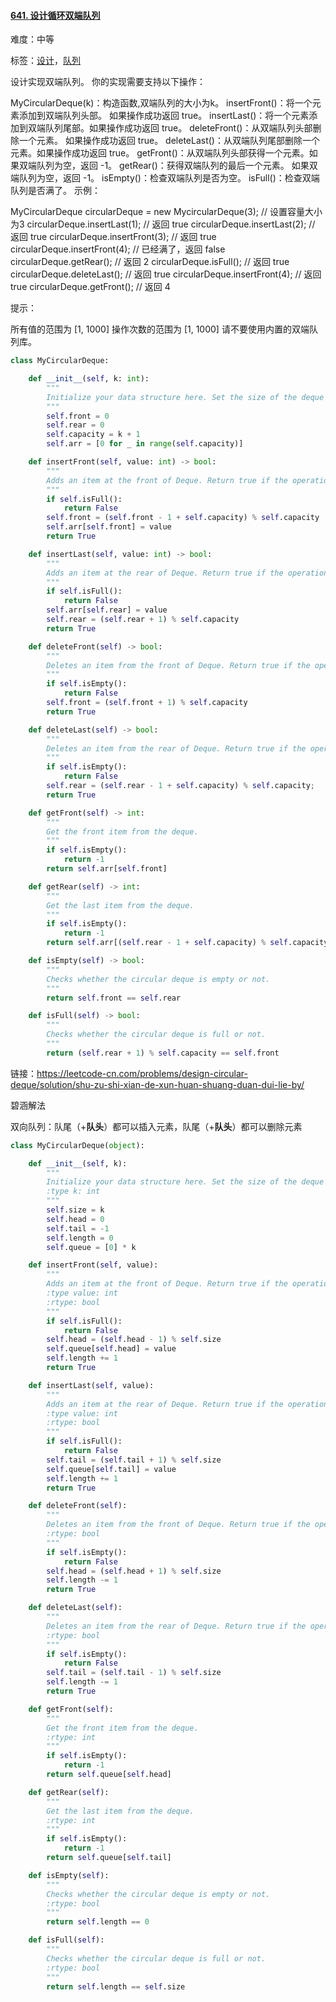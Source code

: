 #### [641. 设计循环双端队列](https://leetcode-cn.com/problems/design-circular-deque/)

难度：中等

标签：[设计](../原理/设计.md)，[队列](../原理/队列.md)

设计实现双端队列。
你的实现需要支持以下操作：

MyCircularDeque(k)：构造函数,双端队列的大小为k。
insertFront()：将一个元素添加到双端队列头部。 如果操作成功返回 true。
insertLast()：将一个元素添加到双端队列尾部。如果操作成功返回 true。
deleteFront()：从双端队列头部删除一个元素。 如果操作成功返回 true。
deleteLast()：从双端队列尾部删除一个元素。如果操作成功返回 true。
getFront()：从双端队列头部获得一个元素。如果双端队列为空，返回 -1。
getRear()：获得双端队列的最后一个元素。 如果双端队列为空，返回 -1。
isEmpty()：检查双端队列是否为空。
isFull()：检查双端队列是否满了。
示例：

MyCircularDeque circularDeque = new MycircularDeque(3); // 设置容量大小为3
circularDeque.insertLast(1);			        // 返回 true
circularDeque.insertLast(2);			        // 返回 true
circularDeque.insertFront(3);			        // 返回 true
circularDeque.insertFront(4);			        // 已经满了，返回 false
circularDeque.getRear();  				// 返回 2
circularDeque.isFull();				        // 返回 true
circularDeque.deleteLast();			        // 返回 true
circularDeque.insertFront(4);			        // 返回 true
circularDeque.getFront();				// 返回 4

 

提示：

所有值的范围为 [1, 1000]
操作次数的范围为 [1, 1000]
请不要使用内置的双端队列库。

```python
class MyCircularDeque:

    def __init__(self, k: int):
        """
        Initialize your data structure here. Set the size of the deque to be k.
        """
        self.front = 0
        self.rear = 0
        self.capacity = k + 1
        self.arr = [0 for _ in range(self.capacity)]

    def insertFront(self, value: int) -> bool:
        """
        Adds an item at the front of Deque. Return true if the operation is successful.
        """
        if self.isFull():
            return False
        self.front = (self.front - 1 + self.capacity) % self.capacity
        self.arr[self.front] = value
        return True

    def insertLast(self, value: int) -> bool:
        """
        Adds an item at the rear of Deque. Return true if the operation is successful.
        """
        if self.isFull():
            return False
        self.arr[self.rear] = value
        self.rear = (self.rear + 1) % self.capacity
        return True

    def deleteFront(self) -> bool:
        """
        Deletes an item from the front of Deque. Return true if the operation is successful.
        """
        if self.isEmpty():
            return False
        self.front = (self.front + 1) % self.capacity
        return True

    def deleteLast(self) -> bool:
        """
        Deletes an item from the rear of Deque. Return true if the operation is successful.
        """
        if self.isEmpty():
            return False
        self.rear = (self.rear - 1 + self.capacity) % self.capacity;
        return True

    def getFront(self) -> int:
        """
        Get the front item from the deque.
        """
        if self.isEmpty():
            return -1
        return self.arr[self.front]

    def getRear(self) -> int:
        """
        Get the last item from the deque.
        """
        if self.isEmpty():
            return -1
        return self.arr[(self.rear - 1 + self.capacity) % self.capacity]

    def isEmpty(self) -> bool:
        """
        Checks whether the circular deque is empty or not.
        """
        return self.front == self.rear

    def isFull(self) -> bool:
        """
        Checks whether the circular deque is full or not.
        """
        return (self.rear + 1) % self.capacity == self.front
```

链接：https://leetcode-cn.com/problems/design-circular-deque/solution/shu-zu-shi-xian-de-xun-huan-shuang-duan-dui-lie-by/

碧涵解法

双向队列：队尾（+**队头**）都可以插入元素，队尾（+**队头**）都可以删除元素

```python
class MyCircularDeque(object):

    def __init__(self, k):
        """
        Initialize your data structure here. Set the size of the deque to be k.
        :type k: int
        """
        self.size = k
        self.head = 0
        self.tail = -1
        self.length = 0
        self.queue = [0] * k        

    def insertFront(self, value):
        """
        Adds an item at the front of Deque. Return true if the operation is successful.
        :type value: int
        :rtype: bool
        """
        if self.isFull():
            return False
        self.head = (self.head - 1) % self.size
        self.queue[self.head] = value
        self.length += 1
        return True

    def insertLast(self, value):
        """
        Adds an item at the rear of Deque. Return true if the operation is successful.
        :type value: int
        :rtype: bool
        """
        if self.isFull():
            return False
        self.tail = (self.tail + 1) % self.size
        self.queue[self.tail] = value
        self.length += 1
        return True        

    def deleteFront(self):
        """
        Deletes an item from the front of Deque. Return true if the operation is successful.
        :rtype: bool
        """
        if self.isEmpty():
            return False
        self.head = (self.head + 1) % self.size
        self.length -= 1
        return True    

    def deleteLast(self):
        """
        Deletes an item from the rear of Deque. Return true if the operation is successful.
        :rtype: bool
        """
        if self.isEmpty():
            return False
        self.tail = (self.tail - 1) % self.size
        self.length -= 1
        return True        

    def getFront(self):
        """
        Get the front item from the deque.
        :rtype: int
        """
        if self.isEmpty():
            return -1
        return self.queue[self.head]

    def getRear(self):
        """
        Get the last item from the deque.
        :rtype: int
        """
        if self.isEmpty():
            return -1
        return self.queue[self.tail]

    def isEmpty(self):
        """
        Checks whether the circular deque is empty or not.
        :rtype: bool
        """
        return self.length == 0        

    def isFull(self):
        """
        Checks whether the circular deque is full or not.
        :rtype: bool
        """
        return self.length == self.size
```

